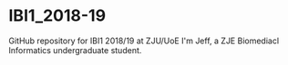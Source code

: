 # IBI1_2018-19
GitHub repository for IBI1 2018/19 at ZJU/UoE
I'm Jeff, a ZJE Biomediacl Informatics undergraduate student.